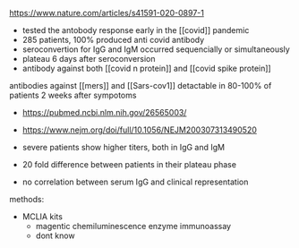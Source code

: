 https://www.nature.com/articles/s41591-020-0897-1


- tested the antobody response early in the [[covid]] pandemic
- 285 patients, 100% produced anti covid antibody 
- seroconvertion for IgG and IgM occurred sequencially or simultaneously 
- plateau 6 days after seroconversion
- antibody against both [[covid n protein]] and [[covid spike protein]]


antibodies against [[mers]] and [[Sars-cov1]] detactable in 80-100% of patients 2 weeks after sympotoms 
- https://pubmed.ncbi.nlm.nih.gov/26565003/
- https://www.nejm.org/doi/full/10.1056/NEJM200307313490520

- severe patients show higher titers, both in IgG and IgM 
- 20 fold difference between patients in their plateau phase 
- no correlation between serum IgG and clinical representation


methods:
- MCLIA kits
	- magentic chemiluminescence enzyme immunoassay
	- dont know 